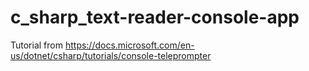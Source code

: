 # c_sharp_text-reader-console-app
Tutorial from https://docs.microsoft.com/en-us/dotnet/csharp/tutorials/console-teleprompter
